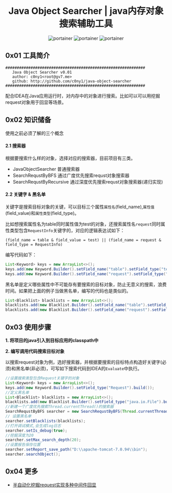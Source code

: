 <h1 align="center">Java Object Searcher | java内存对象搜索辅助工具</h1>

<p align="center">
  <img title="portainer" src='https://img.shields.io/badge/version-0.1.0-brightgreen.svg' />
  <img title="portainer" src='https://img.shields.io/badge/java-1.7.*-yellow.svg' />
  <img title="portainer" src='https://img.shields.io/badge/license-MIT-red.svg' />
</p>


## 0x01 工具简介

```
#############################################################
   Java Object Searcher v0.01
   author: c0ny1<root@gv7.me>
   github: http://github.com/c0ny1/java-object-searcher
#############################################################
```

配合IDEA在Java应用运行时，对内存中的对象进行搜索。比如可以可以用挖掘request对象用于回显等场景。

## 0x02 知识储备

使用之前必须了解的三个概念

#### 2.1 搜索器
根据要搜索什么样的对象，选择对应的搜索器，目前项目有三类。

* JavaObjectSearcher 普通搜索器
* SearchRequstByBFS 通过广度优先搜索requst对象搜索器
* SearchRequstByRecursive 通过深度优先搜索requst对象搜索器(递归实现)

#### 2.2 关键字 & 黑名单

关键字是搜索目标对象的关键，可以目标三个属性`属性名`(field_name),`属性值`(field_value)和`属性类型`(field_type)。

比如想搜索属性名为table同时属性值为test的对象，还搜索属性名`request`同时属性类型包含`RequestInfo`关键字的，对应的逻辑表达试如下：

```$xslt
(field_name = table & field_value = test) || (field_name = request & field_type = RequestInfo)
```

编写代码如下：

```java
List<Keyword> keys = new ArrayList<>();
keys.add(new Keyword.Builder().setField_name("table").setField_type("test").build());
keys.add(new Keyword.Builder().setField_name("request").setField_type("RequestInfo").build());
```

黑名单是定义哪些属性中不可能存有要搜索的目标对象，防止无意义的搜索，浪费时间。如果把上面的例子当做黑名单，编写的代码也是类似的。

```java
List<Blacklist> blacklists = new ArrayList<>();
blacklists.add(new Blacklist.Builder().setField_name("table").setField_value("test").build());
blacklists.add(new Blacklist.Builder().setField_name("request").setField_type("RequestInfo").build());
```

## 0x03 使用步骤

**1. 将项目的java引入到目标应用的classpath中**

**2. 编写调用代码搜索目标对象**

以搜索request对象为例，选好搜索器，并根据要搜索的目标特点构造好关键字(必须)和黑名单(非必须)，可写如下搜索代码到IDEA的`Evaluate`中执行。

```java
//设置搜索类型包含Request关键字的对象
List<Keyword> keys = new ArrayList<>();
keys.add(new Keyword.Builder().setField_type("Request").build());
//定义黑名单
List<Blacklist> blacklists = new ArrayList<>();
blacklists.add(new Blacklist.Builder().setField_type("java.io.File").build());
//新建一个广度优先搜索Thread.currentThread()的搜索器
SearchRequstByBFS searcher = new SearchRequstByBFS(Thread.currentThread(),keys);
// 设置黑名单
searcher.setBlacklists(blacklists);
//打开调试模式,会生成log日志
searcher.setIs_debug(true);
//挖掘深度为20
searcher.setMax_search_depth(20);
//设置报告保存位置
searcher.setReport_save_path("D:\\apache-tomcat-7.0.94\\bin");
searcher.searchObject();
```

## 0x04 更多
* [半自动化挖掘request实现多种中间件回显](http://gv7.me/articles/2020/semi-automatic-mining-request-implements-multiple-middleware-echo/)